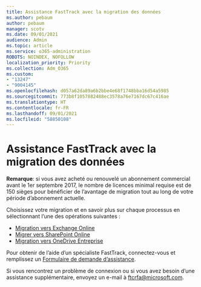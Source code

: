 ```yaml
---
title: Assistance FastTrack avec la migration des données
ms.author: pebaum
author: pebaum
manager: scotv
ms.date: 09/01/2021
audience: Admin
ms.topic: article
ms.service: o365-administration
ROBOTS: NOINDEX, NOFOLLOW
localization_priority: Priority
ms.collection: Adm_O365
ms.custom:
- "13247"
- "9004145"
ms.openlocfilehash: d057a62da89a6b2bbe4e68f1748bba16d54a5985
ms.sourcegitcommit: 773b8f1057882488ec3578a76e7167dc67c416ae
ms.translationtype: HT
ms.contentlocale: fr-FR
ms.lasthandoff: 09/01/2021
ms.locfileid: "58850108"
---
```

# <a name="fasttrack-assistance-with-data-migration"></a>Assistance FastTrack avec la migration des données

**Remarque**: si vous avez acheté ou renouvelé un abonnement commercial avant le 1er septembre 2017, le nombre de licences minimal requise est de 150 sièges pour bénéficier de l’avantage de migration tout au long de votre période d’abonnement actuelle.

Choisissez votre migration et en savoir plus sur chaque processus en sélectionnant l’une des opérations suivantes : 

- [Migration vers Exchange Online](https://go.microsoft.com/fwlink/?linkid=2125831)
- [Migrer vers SharePoint Online](https://go.microsoft.com/fwlink/?linkid=2125639)
- [Migration vers OneDrive Entreprise](https://go.microsoft.com/fwlink/?linkid=2125463)

Pour obtenir de l’aide d’un spécialiste FastTrack, connectez-vous et remplissez un [Formulaire de demande d’assistance](https://go.microsoft.com/fwlink/?linkid=2125443).

Si vous rencontrez un problème de connexion ou si vous avez besoin d’une assistance supplémentaire, envoyez un e-mail à ftcrfa@microsoft.com.